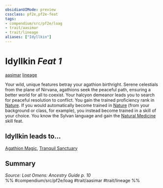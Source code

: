```yaml
---
obsidianUIMode: preview
cssclass: pf2e,pf2e-feat
tags:
- compendium/src/pf2e/loag
- trait/aasimar
- trait/lineage
aliases: ["Idyllkin"]
---
```

# Idyllkin  *Feat 1*  
[aasimar](rules/traits/aasimar-apg.md "Aasimar Ancestry & Heritage Trait")  [lineage](rules/traits/lineage-apg.md "Lineage  Trait")  


Your wild, unique features betray your agathion birthright. Serene celestials from the plane of Nirvana, agathions seek the peaceful path, ensuring a better world for all to coexist. Your halcyon demeanor leads you to search for peaceful resolution to conflict. You gain the trained proficiency rank in [Nature](compendium/skills.md#Nature). If you would automatically become trained in [Nature](compendium/skills.md#Nature) (from your background or class, for example), you instead become trained in a skill of your choice. You know the Sylvan language and gain the [Natural Medicine](compendium/feats/natural-medicine.md) skill feat.

## Idyllkin leads to...

[Agathion Magic](compendium/feats/agathion-magic-loag.md), [Tranquil Sanctuary](compendium/feats/tranquil-sanctuary-loag.md)

## Summary

*Source: Lost Omens: Ancestry Guide p. 10*  
%% #compendium/src/pf2e/loag #trait/aasimar #trait/lineage %%